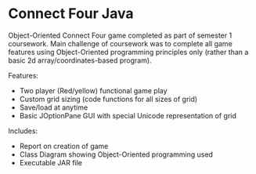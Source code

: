 # Connect Four Java

Object-Oriented Connect Four game completed as part of semester 1 coursework. Main challenge of coursework was to complete all game features using Object-Oriented programming principles only (rather than a basic 2d array/coordinates-based program).

Features:
 - Two player (Red/yellow) functional game play
 - Custom grid sizing (code functions for all sizes of grid)
 - Save/load at anytime
 - Basic JOptionPane GUI with special Unicode representation of grid

Includes:
 - Report on creation of game
 - Class Diagram showing Object-Oriented programming used
 - Executable JAR file
